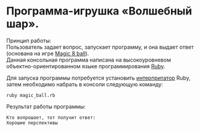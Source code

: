    # Программа-игрушка «Волшебный шар».
   Принцип работы:  
   Пользователь задает вопрос, запускает программу, и она выдает ответ (основана на игре 
   [Magic 8 ball](https://ru.wikipedia.org/wiki/Magic_8_ball)).  
   Данная консольная программа написана на высокоуровневом объектно-ориентированном языке программирования
   [Ruby](https://ru.wikipedia.org/wiki/Ruby).  
   
   Для запуска программы потребуется установить [интерпритатор](https://www.ruby-lang.org/ru/documentation/installation/) Ruby, 
   затем необходимо набрать в консоли следующую команду: 
   
   ```
   ruby magic_ball.rb
   ```
   
   Результат работы программы: 
   
   ```
   Кто вопрошает, тот получит ответ:
   Хорошие перспективы
   ```
